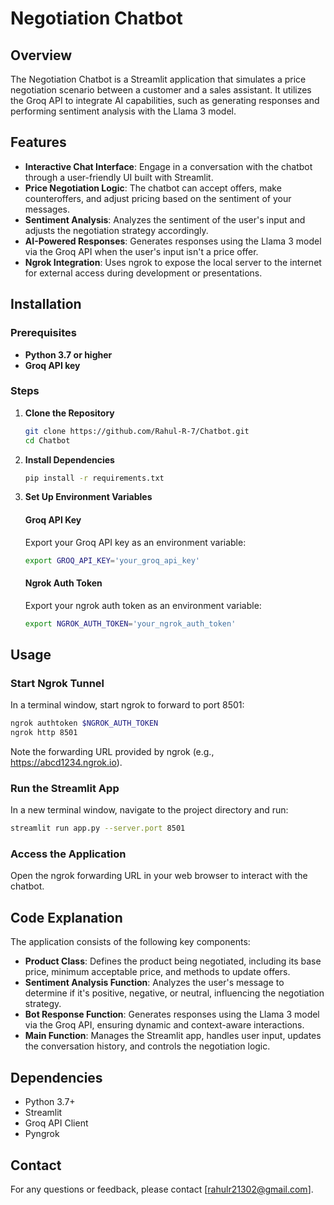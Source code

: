 
# Negotiation Chatbot

## Overview

The Negotiation Chatbot is a Streamlit application that simulates a price negotiation scenario between a customer and a sales assistant. It utilizes the Groq API to integrate AI capabilities, such as generating responses and performing sentiment analysis with the Llama 3 model.

## Features

- **Interactive Chat Interface**: Engage in a conversation with the chatbot through a user-friendly UI built with Streamlit.
- **Price Negotiation Logic**: The chatbot can accept offers, make counteroffers, and adjust pricing based on the sentiment of your messages.
- **Sentiment Analysis**: Analyzes the sentiment of the user's input and adjusts the negotiation strategy accordingly.
- **AI-Powered Responses**: Generates responses using the Llama 3 model via the Groq API when the user's input isn't a price offer.
- **Ngrok Integration**: Uses ngrok to expose the local server to the internet for external access during development or presentations.

## Installation

### Prerequisites

- **Python 3.7 or higher**
- **Groq API key**
  

### Steps

1. **Clone the Repository**

   ```bash
   git clone https://github.com/Rahul-R-7/Chatbot.git
   cd Chatbot
   ```

2. **Install Dependencies**

   ```bash
   pip install -r requirements.txt
   ```

3. **Set Up Environment Variables**

   #### Groq API Key

   Export your Groq API key as an environment variable:

   ```bash
   export GROQ_API_KEY='your_groq_api_key'
   ```

   #### Ngrok Auth Token

   Export your ngrok auth token as an environment variable:

   ```bash
   export NGROK_AUTH_TOKEN='your_ngrok_auth_token'
   ```

## Usage

### Start Ngrok Tunnel

In a terminal window, start ngrok to forward to port 8501:

```bash
ngrok authtoken $NGROK_AUTH_TOKEN
ngrok http 8501
```

Note the forwarding URL provided by ngrok (e.g., https://abcd1234.ngrok.io).

### Run the Streamlit App

In a new terminal window, navigate to the project directory and run:

```bash
streamlit run app.py --server.port 8501
```

### Access the Application

Open the ngrok forwarding URL in your web browser to interact with the chatbot.

## Code Explanation

The application consists of the following key components:

- **Product Class**: Defines the product being negotiated, including its base price, minimum acceptable price, and methods to update offers.
- **Sentiment Analysis Function**: Analyzes the user's message to determine if it's positive, negative, or neutral, influencing the negotiation strategy.
- **Bot Response Function**: Generates responses using the Llama 3 model via the Groq API, ensuring dynamic and context-aware interactions.
- **Main Function**: Manages the Streamlit app, handles user input, updates the conversation history, and controls the negotiation logic.

## Dependencies

- Python 3.7+
- Streamlit
- Groq API Client
- Pyngrok


## Contact

For any questions or feedback, please contact [rahulr21302@gmail.com].
